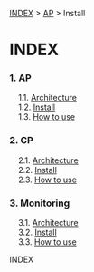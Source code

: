 [INDEX](https://github.com/JaemooSong/PaaS-TA-Sample-Document) &gt; [AP](https://github.com/JaemooSong/PaaS-TA-Sample-Document#1-ap) &gt; Install
# INDEX
### 1. AP  
&nbsp;&nbsp;&nbsp;&nbsp;1.1. [Architecture](#1.1)  
&nbsp;&nbsp;&nbsp;&nbsp;1.2. [Install](https://github.com/JaemooSong/PaaS-TA-Sample-Document/blob/master/AP/install.md)  
&nbsp;&nbsp;&nbsp;&nbsp;1.3. [How to use](#1.3)  
  
### 2. CP  
&nbsp;&nbsp;&nbsp;&nbsp;2.1. [Architecture](#1.1)  
&nbsp;&nbsp;&nbsp;&nbsp;2.2. [Install](#1.2)  
&nbsp;&nbsp;&nbsp;&nbsp;2.3. [How to use](#1.3)  

### 3. Monitoring  
&nbsp;&nbsp;&nbsp;&nbsp;3.1. [Architecture](#1.1)  
&nbsp;&nbsp;&nbsp;&nbsp;3.2. [Install](#1.2)  
&nbsp;&nbsp;&nbsp;&nbsp;3.3. [How to use](#1.3)  
  
INDEX

